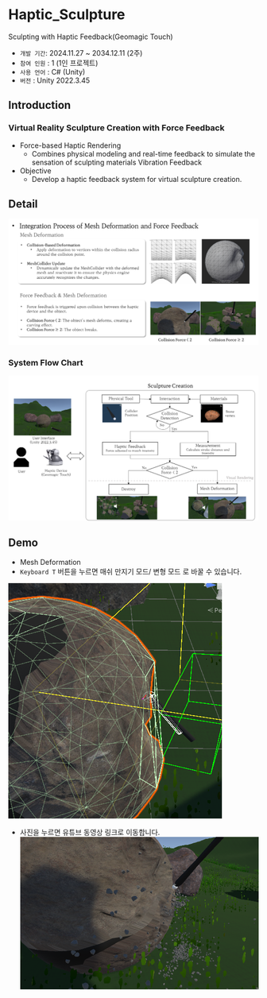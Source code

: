 # Haptic_Sculpture
Sculpting with Haptic Feedback(Geomagic Touch)
- `개발 기간`: 2024.11.27 ~ 2034.12.11 (2주)
- `참여 인원` : 1 (1인 프로젝트)
- `사용 언어` : C# (Unity)
- `버전` : Unity 2022.3.45

## Introduction
### Virtual Reality Sculpture Creation with Force Feedback
- Force-based Haptic Rendering
  - Combines physical modeling and real-time feedback to simulate the sensation of sculpting materials Vibration Feedback
- Objective
  - Develop a haptic feedback system for virtual sculpture creation.
 
## Detail
![image](src/Detail.png)

### System Flow Chart
![image](src/flowChart.png)

## Demo
-  Mesh Deformation
  - `Keyboard T` 버튼을 누르면 매쉬 만지기 모드/ 변형 모드 로 바꿀 수 있습니다.

  ![image](src/Mesh.png)
  
- 사진을 누르면 유튜브 동영상 링크로 이동합니다.
[![Haptics Demo](src/example.png)](https://www.youtube.com/watch?v=7E04WywpRg4)
